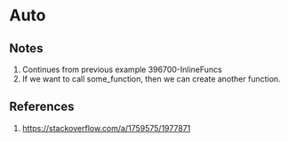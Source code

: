 # Auto

## Notes
1. Continues from previous example 396700-InlineFuncs
2. If we want to call some_function, then we can create another function.


## References

1. https://stackoverflow.com/a/1759575/1977871

